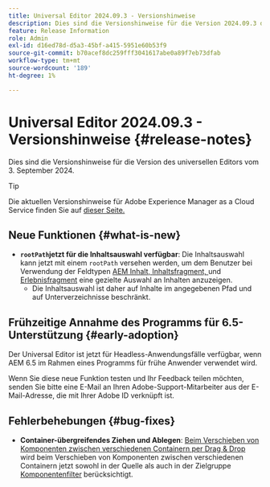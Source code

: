 ```yaml
---
title: Universal Editor 2024.09.3 - Versionshinweise
description: Dies sind die Versionshinweise für die Version 2024.09.3 des universellen Editors.
feature: Release Information
role: Admin
exl-id: d16ed78d-d5a3-45bf-a415-5951e60b53f9
source-git-commit: b70acef8dc259fff3041617abe0a89f7eb73dfab
workflow-type: tm+mt
source-wordcount: '189'
ht-degree: 1%

---
```



# Universal Editor 2024.09.3 - Versionshinweise {#release-notes}

Dies sind die Versionshinweise für die Version des universellen Editors vom 3. September 2024.

>[!TIP]
>
>Die aktuellen Versionshinweise für Adobe Experience Manager as a Cloud Service finden Sie auf [dieser Seite.](/help/release-notes/release-notes-cloud/release-notes-current.md)

## Neue Funktionen {#what-is-new}

* **`rootPath`jetzt für die Inhaltsauswahl verfügbar**: Die Inhaltsauswahl kann jetzt mit einem `rootPath` versehen werden, um dem Benutzer bei Verwendung der Feldtypen [AEM Inhalt, ](/help/implementing/universal-editor/field-types.md#aem-content) [Inhaltsfragment, ](/help/implementing/universal-editor/field-types.md#content-fragment) und [Erlebnisfragment](/help/implementing/universal-editor/field-types.md#experience-fragment) eine gezielte Auswahl an Inhalten anzuzeigen.
   * Die Inhaltsauswahl ist daher auf Inhalte im angegebenen Pfad und auf Unterverzeichnisse beschränkt.

## Frühzeitige Annahme des Programms für 6.5-Unterstützung {#early-adoption}

Der Universal Editor ist jetzt für Headless-Anwendungsfälle verfügbar, wenn AEM 6.5 im Rahmen eines Programms für frühe Anwender verwendet wird.

Wenn Sie diese neue Funktion testen und Ihr Feedback teilen möchten, senden Sie bitte eine E-Mail an Ihren Adobe-Support-Mitarbeiter aus der E-Mail-Adresse, die mit Ihrer Adobe ID verknüpft ist.

## Fehlerbehebungen {#bug-fixes}

* **Container-übergreifendes Ziehen und Ablegen**: [Beim Verschieben von Komponenten zwischen verschiedenen Containern per Drag &amp; Drop](/help/sites-cloud/authoring/universal-editor/authoring.md#reordering-components) wird beim Verschieben von Komponenten zwischen verschiedenen Containern jetzt sowohl in der Quelle als auch in der Zielgruppe [Komponentenfilter](/help/implementing/universal-editor/customizing.md#filtering-components) berücksichtigt.
